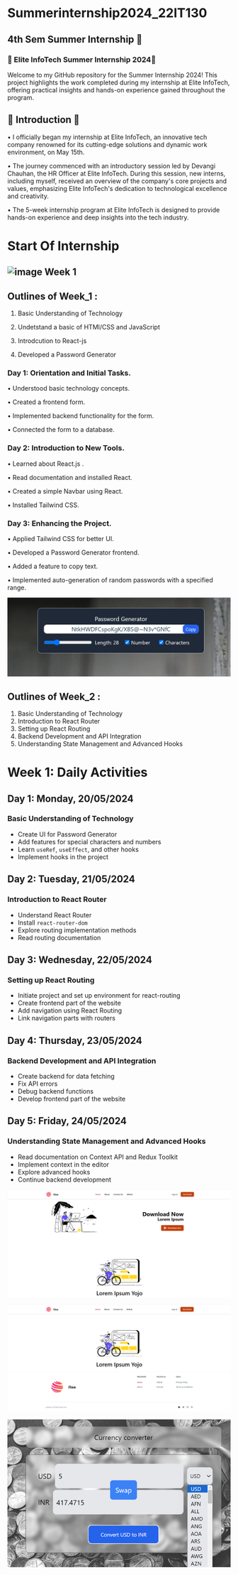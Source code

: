 # Summerinternship2024_22IT130

## 4th Sem Summer Internship 🥇

### 🌟 Elite InfoTech Summer Internship 2024🌟

Welcome to my GitHub repository for the Summer Internship 2024! This project highlights the work completed during my internship at Elite InfoTech, offering practical insights and hands-on experience gained throughout the program.

## 🚀 Introduction 🚀

• I officially began my internship at Elite InfoTech, an innovative tech company renowned for its cutting-edge solutions and dynamic work environment, on May 15th.

• The journey commenced with an introductory session led by Devangi Chauhan, the HR Officer at Elite InfoTech. During this session, new interns, including myself, received an overview of the company's core projects and values, emphasizing Elite InfoTech's dedication to technological excellence and creativity.

• The 5-week internship program at Elite InfoTech is designed to provide hands-on experience and deep insights into the tech industry.

# Start Of Internship

## ![image](https://github.com/prem028/summerinternship2024_22IT127/assets/121212405/510f2fa7-4caa-4c25-bbfe-133b023acc49) Week 1

## Outlines of Week_1 :

1. Basic Understanding of Technology

2. Undetstand a basic of HTMl/CSS and JavaScript

3. Introdcution to React-js

4. Developed a Password Generator

### Day 1: Orientation and Initial Tasks.

• Understood basic technology concepts.

• Created a frontend form.

• Implemented backend functionality for the form.

• Connected the form to a database.

### Day 2: Introduction to New Tools.

• Learned about React.js .

• Read documentation and installed React.

• Created a simple Navbar using React.

• Installed Tailwind CSS.

### Day 3: Enhancing the Project.

• Applied Tailwind CSS for better UI.

• Developed a Password Generator frontend.

• Added a feature to copy text.

• Implemented auto-generation of random passwords with a specified range.

![image](https://github.com/jayu6624/blog-react-backend/blob/main/image/Screenshot%202024-07-03%20192155.png)

## Outlines of Week_2 :

1. Basic Understanding of Technology
2. Introduction to React Router
3. Setting up React Routing
4. Backend Development and API Integration
5. Understanding State Management and Advanced Hooks

# Week 1: Daily Activities

## Day 1: Monday, 20/05/2024

### Basic Understanding of Technology

- Create UI for Password Generator
- Add features for special characters and numbers
- Learn `useRef`, `useEffect`, and other hooks
- Implement hooks in the project

## Day 2: Tuesday, 21/05/2024

### Introduction to React Router

- Understand React Router
- Install `react-router-dom`
- Explore routing implementation methods
- Read routing documentation

## Day 3: Wednesday, 22/05/2024

### Setting up React Routing

- Initiate project and set up environment for react-routing
- Create frontend part of the website
- Add navigation using React Routing
- Link navigation parts with routers

## Day 4: Thursday, 23/05/2024

### Backend Development and API Integration

- Create backend for data fetching
- Fix API errors
- Debug backend functions
- Develop frontend part of the website

## Day 5: Friday, 24/05/2024

### Understanding State Management and Advanced Hooks

- Read documentation on Context API and Redux Toolkit
- Implement context in the editor
- Explore advanced hooks
- Continue backend development

![image](https://github.com/jayu6624/blog-react-backend/blob/main/image/Screenshot%202024-07-03%20225144.png)

![image](https://github.com/jayu6624/blog-react-backend/blob/main/image/Screenshot%202024-07-03%20225211.png)

![image](https://github.com/jayu6624/blog-react-backend/blob/main/image/image.png)
